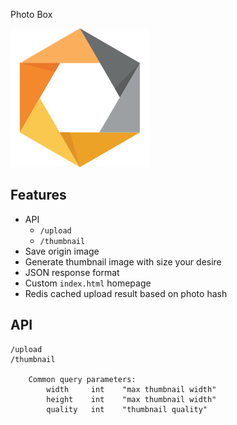 Photo Box

![logo](camera-logo.png)

## Features

- API
    - `/upload`
    - `/thumbnail`
- Save origin image
- Generate thumbnail image with size your desire
- JSON response format
- Custom `index.html` homepage
- Redis cached upload result based on photo hash

## API

```
/upload
/thumbnail

    Common query parameters:
        width     int    "max thumbnail width"
        height    int    "max thumbnail width"
        quality   int    "thumbnail quality"
```

